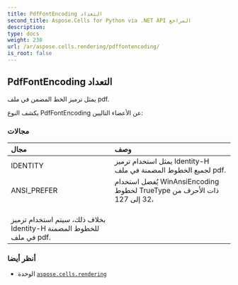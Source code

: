 ```yaml
---
title: PdfFontEncoding التعداد
second_title: Aspose.Cells for Python via .NET API المراجع
description:
type: docs
weight: 230
url: /ar/aspose.cells.rendering/pdffontencoding/
is_root: false
---
```

##  PdfFontEncoding التعداد
يمثل ترميز الخط المضمن في ملف pdf.



يكشف النوع PdfFontEncoding عن الأعضاء التاليين:

###  مجالات
| مجال| وصف|
| :- | :- |
| IDENTITY | يمثل استخدام ترميز Identity-H لجميع الخطوط المضمنة في ملف pdf.|
| ANSI_PREFER | يُفضل استخدام WinAnsiEncoding لخطوط TrueType ذات الأحرف من 32 إلى 127،<br/> بخلاف ذلك، سيتم استخدام ترميز Identity-H للخطوط المضمنة في ملف pdf.|



###  أنظر أيضا
* الوحدة [`aspose.cells.rendering`](..)
